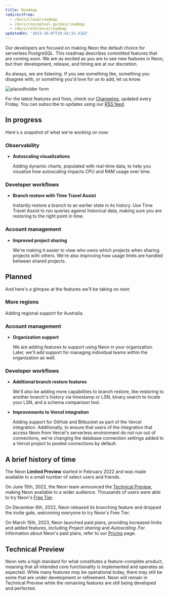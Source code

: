 ```yaml
---
title: Roadmap
redirectFrom:
  - /docs/cloud/roadmap
  - /docs/conceptual-guides/roadmap
  - /docs/reference/roadmap
updatedOn: '2023-10-07T10:43:33.416Z'
---
```

Our developers are focused on making Neon the default choice for serverless PostgreSQL. This roadmap describes committed features that are coming soon. We are as excited as you are to see new features in Neon, but their development, release, and timing are at our discretion. 

As always, we are listening. If you see something like, something you disagree with, or something you'd love for us to add, let us know. 

![placedholder form](/docs/introduction/roadmap_placeholder_form.png)

For the latest features and fixes, check our [Changelog](docs/changelog), updated every Friday. You can subscribe to updates using our [RSS feed](https://neon.tech/docs/changelog/rss.xml).


## In progress

Here's a snapshot of what we're working on now:

### Observability

* **Autoscaling visualizations**

    Adding dynamic charts, populated with real-time data, to help you visualize how autoscaling impacts CPU and RAM usage over time.

### Developer workflows

*  **Branch restore with Time Travel Assist**
   
    Instantly restore a branch to an earlier state in its history. Use Time Travel Assist to run queries against historical data, making sure you are restoring to the right point in time.

### Account management

* **Improved project sharing**

    We're making it easier to view who owns which projects when sharing projects with others. We're also improving how usage limits are handled between shared projects.
    
## Planned

And here's a glimpse at the features we'll be taking on next:

### More regions

Adding regional support for Australia.

### Account management

* **Organization support**

    We are adding features to support using Neon in your organization. Later, we'll add support for managing individual teams within the organization as well.

### Developer workflows

*  **Additional branch restore features**

    We'll also be adding more capabilities to branch restore, like restoring to another branch's history via timestamp or LSN, binary search to locate your LSN, and a schema comparison tool.
    
* **Improvements to Vercel integration**

    Adding support for GitHub and Bitbucket as part of the Vercel integration. Additionally, to ensure that users of the integration that access Neon from Vercel's serverless environment do not run out of connections, we're changing the database connection settings added to a Vercel project to pooled connections by default.

## A brief history of time

The Neon **Limited Preview** started in February 2022 and was made available to a small number of select users and friends.

On June 15th, 2022, the Neon team announced the [Technical Preview](#technical-preview), making Neon available to a wider audience. Thousands of users were able to try Neon's [Free Tier](/docs/introduction/free-tier).

On December 6th, 2022, Neon released its branching feature and dropped the invite gate, welcoming everyone to try Neon's Free Tier.

On March 15th, 2023, Neon launched paid plans, providing increased limits and added features, including _Project sharing_ and _Autoscaling_. For information about Neon's paid plans, refer to our [Pricing](https://neon.tech/pricing) page.


## Technical Preview

Neon sets a high standard for what constitutes a feature-complete product, meaning that all intended core functionality is implemented and operates as expected. While many features may be operational today, there may still be some that are under development or refinement. Neon will remain in Technical Preview while the remaining features are still being developed and perfected.
